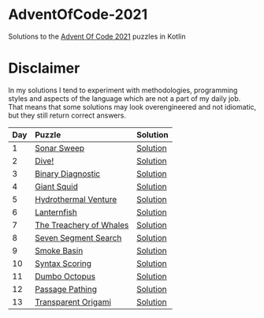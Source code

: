 # AdventOfCode-2021

Solutions to the [Advent Of Code 2021](https://adventofcode.com/2021) puzzles in Kotlin

# Disclaimer

In my solutions I tend to experiment with methodologies, programming styles and aspects of the language which are not a part of my daily job. That means that some solutions may look overengineered and not idiomatic, but they still return correct answers.

|Day| Puzzle| Solution|
|---|:-------|---------|
| 1 |[Sonar Sweep](https://adventofcode.com/2021/day/1) |[Solution](https://github.com/valerakostin/AdventOfCode-2021/blob/main/src/Day01.kt)|
| 2 |[Dive!](https://adventofcode.com/2021/day/2) |[Solution](https://github.com/valerakostin/AdventOfCode-2021/blob/main/src/Day02.kt)|
| 3 |[Binary Diagnostic](https://adventofcode.com/2021/day/3) |[Solution](https://github.com/valerakostin/AdventOfCode-2021/blob/main/src/Day03.kt)|
| 4 |[Giant Squid](https://adventofcode.com/2021/day/4) |[Solution](https://github.com/valerakostin/AdventOfCode-2021/blob/main/src/Day04.kt)|
| 5 |[Hydrothermal Venture](https://adventofcode.com/2021/day/5) |[Solution](https://github.com/valerakostin/AdventOfCode-2021/blob/main/src/Day05.kt)|
| 6 |[Lanternfish](https://adventofcode.com/2021/day/6) |[Solution](https://github.com/valerakostin/AdventOfCode-2021/blob/main/src/Day06.kt)|
| 7 |[The Treachery of Whales](https://adventofcode.com/2021/day/7) |[Solution](https://github.com/valerakostin/AdventOfCode-2021/blob/main/src/Day07.kt)|
| 8 |[Seven Segment Search](https://adventofcode.com/2021/day/8) |[Solution](https://github.com/valerakostin/AdventOfCode-2021/blob/main/src/Day08.kt)|
| 9 |[Smoke Basin](https://adventofcode.com/2021/day/9) |[Solution](https://github.com/valerakostin/AdventOfCode-2021/blob/main/src/Day09.kt)|
| 10 |[Syntax Scoring](https://adventofcode.com/2021/day/10) |[Solution](https://github.com/valerakostin/AdventOfCode-2021/blob/main/src/Day10.kt)|
| 11 |[Dumbo Octopus](https://adventofcode.com/2021/day/11) |[Solution](https://github.com/valerakostin/AdventOfCode-2021/blob/main/src/Day11.kt)|
| 12 |[Passage Pathing](https://adventofcode.com/2021/day/12) |[Solution](https://github.com/valerakostin/AdventOfCode-2021/blob/main/src/Day12.kt)|
| 13 |[Transparent Origami](https://adventofcode.com/2021/day/13) |[Solution](https://github.com/valerakostin/AdventOfCode-2021/blob/main/src/Day13.kt)|



